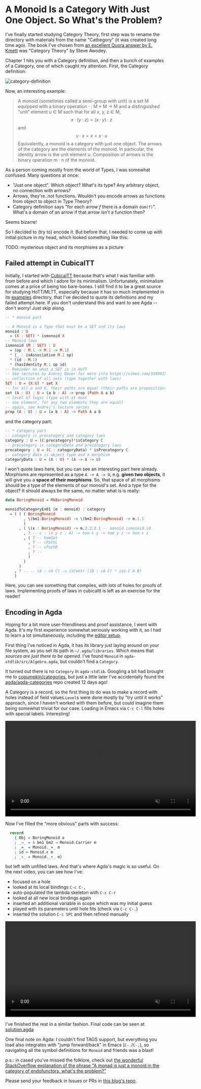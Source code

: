 # A Monoid Is a Category With Just One Object. So What's the Problem?

I've finally started studying Category Theory, first step was to rename the directory with materials from the name "Cathegory" (it was created long time ago). The book I've chosen from [an excellent Quora answer by E. Kmett](https://www.quora.com/What-is-the-best-textbook-for-Category-theory) was "Category Theory" by Steve Awodey.

Chapter 1 hits you with a Category definition, and then a bunch of examples of a Category, one of which caught my attention. First, the Category definition:

![category-definition](./boring-monoid-category/category-definition.png)

Now, an interesting example:

> A monoid (sometimes called a semi-group with unit) is a set M equipped
> with a binary operation · : M × M → M and a distinguished “unit”
> element u ∈ M such that for all x, y, z ∈ M,
> $$
> x · (y · z) = (x · y) · z
> $$
> and
> $$
> u · x = x = x · u
> $$
> Equivalently, a monoid is a category with just one object. The arrows
> of the category are the elements of the monoid. In particular, the
> identity arrow is the unit element u. Composition of arrows is the
> binary operation m · n of the monoid.

As a person coming mostly from the world of Types, I was somewhat confused. Many questions at once:

- "Just one object". Which object? What's its type? Any arbitrary object, no connection with arrows?
- Arrows, they're..not functions. Wouldn't you encode arrows as functions from object to object in Type Theory?
- Category definition says "for each arrow *f* there is a domain `dom(f)`". What's a domain of an arrow if that arrow isn't a function then?

Seems bizarre!

So I decided to (try to) encode it. But before that, I needed to come up with initial picture in my head, which looked something like this:

TODO: mysterious object and its morphisms as a picture

## Failed attempt in CubicalTT

Initially, I started with [CubicalTT](https://github.com/mortberg/cubicaltt) because that's what I was familiar with from before and which I adore for its minimalism. Unfortunately, minimalism comes at a price of being too bare-bones. I still find it to be a great source for studying HoTT/MLTT, especially because it has so much implemented in its [examples](https://github.com/mortberg/cubicaltt/tree/master/examples) directory, that I've decided to quote its definitions and my failed attempt here. If you don't understand this and want to see Agda -- don't worry! Just skip along.

```Haskell
-- * monoid part

-- A Monoid is a Type that must be a SET and its laws
monoid : U
  = (X : SET) * ismonoid X
-- Monoid laws
ismonoid (M : SET) : U
  = (op : M.1 -> M.1 -> M.1)
  * (_ : isAssociative M.1 op)
  * (id : M.1)
  * (hasIdentity M.1 op id)
-- Reminder on what a SET is in HoTT
-- See lectures by Andrej Bauer for more info https://vimeo.com/330992581
-- collection of all sets (type together with laws)
SET : U = (X:U) * set X
-- for all a and b, their paths are equal (their paths are propositions)
set (A : U) : U = (a b : A) -> prop (Path A a b)
-- level of logic (type with at most
-- one element, for any two elements they are equal)
-- again, see Andrej's lecture series
prop (A : U) : U = (a b : A) -> Path A a b
```

and the category part:

```haskell
-- * category part
-- category is precategory and category laws
category : U = (C:precategory)*isCategory C
-- precategory is categoryData and precategory laws
precategory : U = (C : categoryData) * isPrecategory C
-- category data is object type and a morphism
categoryData : U = (A : U) * (A -> A -> U)
```

I won't quote laws here, but you can see an interesting part here already. Morphisms are represented as a type `A -> A -> U`, e.g. **given two objects**, it will give you a **space of their morphisms**. So, that space of all morphisms should be a type of the elements of our monoid's set. And a type for the object? It should always be the same, no matter what is is really:

```haskell
data BoringMonoid = MkBoringMonoid

monoidToCategoryEx01 (m : monoid) : category
  = ( ( ( BoringMonoid
        , \(bm1:BoringMonoid) -> \(bm2:BoringMonoid) -> m.1.1
        )
      , ( \(x : BoringMonoid) -> m.2.2.2.1 -- monoid.ismonoid.id
        , ? -- c : (x y z : A) -> hom x y -> hom y z -> hom x z
        , ( ? -- homSet
          , ? -- cPathL
          , ? -- cPathR
          , ? -- 
          )
        )
      )
    , ? -- -- (A : cA C) -> isContr ((B : cA C) * iso C A B)
    )

```

Here, you can see something that compiles, with lots of holes for proofs of laws. Implementing proofs of laws in cubicaltt is left as an exercise for the reader!

## Encoding in Agda

Hoping for a bit more user-friendliness and proof assistance, I went with Agda. It's my first experience somewhat seriously working with it, so I had to learn a lot simultaneously, including the [editor setup](https://github.com/k-bx/dotfiles/blob/master/dotemacs.el#L273).

First thing I've noticed in Agda, it has its library just laying around on your file system, as you set its path in `~/.agda/libraries`. Which means that *sources are just there to be opened*. I've found `Monoid` in `agda-stdlib/src/Algebra.agda`, but couldn't find a `Category`.

It turned out there is no `Category` in `agda-stdlib`. Googling a bit had brought me to [copumpkin/categories](https://github.com/copumpkin/categories), but just a little later I've accidentally found the [agda/agda-categories](https://github.com/agda/agda-categories) repo created 12 days ago!

A Category is a record, so the first thing to do was to make a record with holes instead of field values.`Level`s were done mostly by "try until it works" approach, since I haven't worked with them before, but could imagine them being somewhat trivial for our case. Loading in Emacs via `C-c C-l` fills holes with special labels. Interesting!

<video loop muted controls playsinline width=600>
  <source src="./boring-monoid-category/scr01.mp4" type="video/mp4">
  <source src="./boring-monoid-category/scr01.webm" type="video/webm">
</video>


Now I've filled the "more obvious" parts with success:

```Agda
  record
    { Obj = BoringMonoid o
    ; _⇒_ = λ bm1 bm2 → Monoid.Carrier m
    ; _≈_ = Monoid._≈_ m
    ; id = Monoid.ε m
    ; _∘_ = Monoid._∙_ m}

```

but left with unfilled laws. And that's where Agda's magic is so useful. On the next video, you can see how I've:

- focused on a hole
- looked at its local bindings `C-c C-,`
- auto-populated the lambda skeleton with `C-c C-r`
- looked at all new local bindings again
- inserted an additional variable in scope which was my initial guess
- played with its parameters until hole fits (check via `C-c C-.`)
- inserted the solution `C-c SPC` and then refined manually

<video loop muted controls playsinline width=600>
  <source src="./boring-monoid-category/scr02.mp4" type="video/mp4">
  <source src="./boring-monoid-category/scr02.webm" type="video/webm">
</video>


I've finished the rest in a similar fashion. Final code can be seen at [solution.agda](./boring-monoid-category/solution.agda)

One final note on Agda: I couldn't find TAGS support, but everything you load also integrates with "jump forward/back" in Emacs (`C-.`/`C-,`), so navigating all the symbol definitions for `Monoid` and friends was a blast!

p.s.: in cased you've missed the folklore, check out [the wonderful StackOverflow explanation of the phrase "A monad is just a monoid in the category of endofunctors, what's the problem?"](https://stackoverflow.com/a/3870310/540810)

Please send your feedback in Issues or PRs in [this blog's repo](https://github.com/k-bx/k-bx.github.io).

